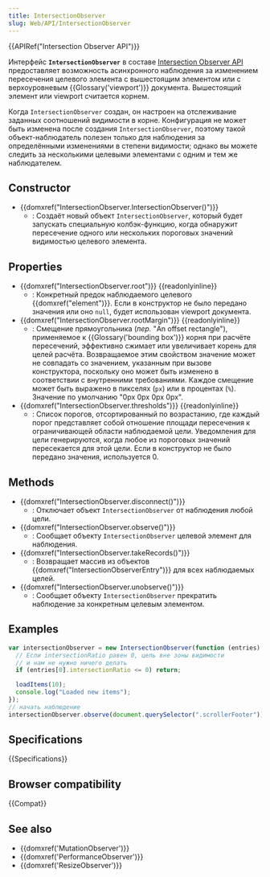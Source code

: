 ```yaml
---
title: IntersectionObserver
slug: Web/API/IntersectionObserver
---
```


{{APIRef("Intersection Observer API")}}

Интерфейс **`IntersectionObserver`** в составе [Intersection Observer API](/ru/docs/Web/API/Intersection_Observer_API) предоставляет возможность асинхронного наблюдения за изменением пересечения целевого элемента с вышестоящим элементом или с верхоуровневым {{Glossary('viewport')}} документа. Вышестоящий элемент или viewport считается корнем.

Когда `IntersectionObserver` создан, он настроен на отслеживание заданных соотношений видимости в корне. Конфигурация не может быть изменена после создания `IntersectionObserver`, поэтому такой объект-наблюдатель полезен только для наблюдения за определёнными изменениями в степени видимости; однако вы можете следить за несколькими целевыми элементами с одним и тем же наблюдателем.

## Constructor

- {{domxref("IntersectionObserver.IntersectionObserver()")}}
  - : Создаёт новый объект `IntersectionObserver`, который будет запускать специальную колбэк-функцию, когда обнаружит пересечение одного или нескольких пороговых значений видимостью целевого элемента.

## Properties

- {{domxref("IntersectionObserver.root")}} {{readonlyinline}}
  - : Конкретный предок наблюдаемого целевого {{domxref("element")}}. Если в конструктор не было передано значения или оно `null`, будет использован viewport документа.
- {{domxref("IntersectionObserver.rootMargin")}} {{readonlyinline}}
  - : Смещение прямоугольника (_пер._ "An offset rectangle"), применяемое к {{Glossary('bounding box')}} корня при расчёте пересечений, эффективно сжимает или увеличивает корень для целей расчёта. Возвращаемое этим свойством значение может не совпадать со значением, указанным при вызове конструктора, поскольку оно может быть изменено в соответствии с внутренними требованиями. Каждое смещение может быть выражено в пикселях (`px`) или в процентах (`%`). Значение по умолчанию "0px 0px 0px 0px".
- {{domxref("IntersectionObserver.thresholds")}} {{readonlyinline}}
  - : Список порогов, отсортированный по возрастанию, где каждый порог представляет собой отношение площади пересечения к ограничивающей области наблюдаемой цели. Уведомления для цели генерируются, когда любое из пороговых значений пересекается для этой цели. Если в конструктор не было передано значения, используется 0.

## Methods

- {{domxref("IntersectionObserver.disconnect()")}}
  - : Отключает объект `IntersectionObserver` от наблюдения любой цели.
- {{domxref("IntersectionObserver.observe()")}}
  - : Сообщает объекту `IntersectionObserver` целевой элемент для наблюдения.
- {{domxref("IntersectionObserver.takeRecords()")}}
  - : Возвращает массив из объектов {{domxref("IntersectionObserverEntry")}} для всех наблюдаемых целей.
- {{domxref("IntersectionObserver.unobserve()")}}
  - : Сообщает объекту `IntersectionObserver` прекратить наблюдение за конкретным целевым элементом.

## Examples

```js
var intersectionObserver = new IntersectionObserver(function (entries) {
  // Если intersectionRatio равен 0, цель вне зоны видимости
  // и нам не нужно ничего делать
  if (entries[0].intersectionRatio <= 0) return;

  loadItems(10);
  console.log("Loaded new items");
});
// начать наблюдение
intersectionObserver.observe(document.querySelector(".scrollerFooter"));
```

## Specifications

{{Specifications}}

## Browser compatibility

{{Compat}}

## See also

- {{domxref('MutationObserver')}}
- {{domxref('PerformanceObserver')}}
- {{domxref('ResizeObserver')}}
